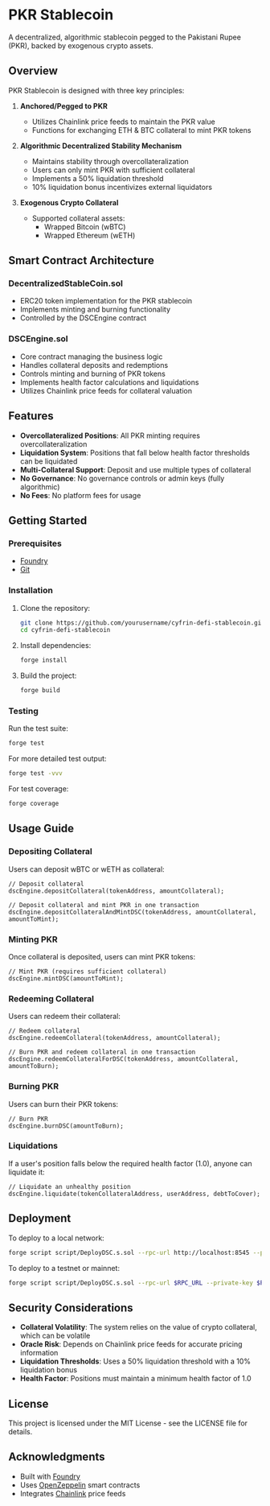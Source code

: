 # PKR Stablecoin

A decentralized, algorithmic stablecoin pegged to the Pakistani Rupee (PKR), backed by exogenous crypto assets.

## Overview

PKR Stablecoin is designed with three key principles:

1. **Anchored/Pegged to PKR**
   - Utilizes Chainlink price feeds to maintain the PKR value
   - Functions for exchanging ETH & BTC collateral to mint PKR tokens

2. **Algorithmic Decentralized Stability Mechanism**
   - Maintains stability through overcollateralization
   - Users can only mint PKR with sufficient collateral
   - Implements a 50% liquidation threshold
   - 10% liquidation bonus incentivizes external liquidators

3. **Exogenous Crypto Collateral**
   - Supported collateral assets:
     - Wrapped Bitcoin (wBTC)
     - Wrapped Ethereum (wETH)

## Smart Contract Architecture

### DecentralizedStableCoin.sol
- ERC20 token implementation for the PKR stablecoin
- Implements minting and burning functionality
- Controlled by the DSCEngine contract

### DSCEngine.sol
- Core contract managing the business logic
- Handles collateral deposits and redemptions
- Controls minting and burning of PKR tokens
- Implements health factor calculations and liquidations
- Utilizes Chainlink price feeds for collateral valuation

## Features

- **Overcollateralized Positions**: All PKR minting requires overcollateralization
- **Liquidation System**: Positions that fall below health factor thresholds can be liquidated
- **Multi-Collateral Support**: Deposit and use multiple types of collateral
- **No Governance**: No governance controls or admin keys (fully algorithmic)
- **No Fees**: No platform fees for usage

## Getting Started

### Prerequisites

- [Foundry](https://book.getfoundry.sh/getting-started/installation)
- [Git](https://git-scm.com/downloads)

### Installation

1. Clone the repository:
   ```bash
   git clone https://github.com/yourusername/cyfrin-defi-stablecoin.git
   cd cyfrin-defi-stablecoin
   ```

2. Install dependencies:
   ```bash
   forge install
   ```

3. Build the project:
   ```bash
   forge build
   ```

### Testing

Run the test suite:
```bash
forge test
```

For more detailed test output:
```bash
forge test -vvv
```

For test coverage:
```bash
forge coverage
```

## Usage Guide

### Depositing Collateral

Users can deposit wBTC or wETH as collateral:

```solidity
// Deposit collateral
dscEngine.depositCollateral(tokenAddress, amountCollateral);

// Deposit collateral and mint PKR in one transaction
dscEngine.depositCollateralAndMintDSC(tokenAddress, amountCollateral, amountToMint);
```

### Minting PKR

Once collateral is deposited, users can mint PKR tokens:

```solidity
// Mint PKR (requires sufficient collateral)
dscEngine.mintDSC(amountToMint);
```

### Redeeming Collateral

Users can redeem their collateral:

```solidity
// Redeem collateral
dscEngine.redeemCollateral(tokenAddress, amountCollateral);

// Burn PKR and redeem collateral in one transaction
dscEngine.redeemCollateralForDSC(tokenAddress, amountCollateral, amountToBurn);
```

### Burning PKR

Users can burn their PKR tokens:

```solidity
// Burn PKR
dscEngine.burnDSC(amountToBurn);
```

### Liquidations

If a user's position falls below the required health factor (1.0), anyone can liquidate it:

```solidity
// Liquidate an unhealthy position
dscEngine.liquidate(tokenCollateralAddress, userAddress, debtToCover);
```

## Deployment

To deploy to a local network:

```bash
forge script script/DeployDSC.s.sol --rpc-url http://localhost:8545 --private-key $PRIVATE_KEY
```

To deploy to a testnet or mainnet:

```bash
forge script script/DeployDSC.s.sol --rpc-url $RPC_URL --private-key $PRIVATE_KEY --broadcast
```

## Security Considerations

- **Collateral Volatility**: The system relies on the value of crypto collateral, which can be volatile
- **Oracle Risk**: Depends on Chainlink price feeds for accurate pricing information
- **Liquidation Thresholds**: Uses a 50% liquidation threshold with a 10% liquidation bonus
- **Health Factor**: Positions must maintain a minimum health factor of 1.0

## License

This project is licensed under the MIT License - see the LICENSE file for details.

## Acknowledgments

- Built with [Foundry](https://github.com/foundry-rs/foundry)
- Uses [OpenZeppelin](https://github.com/OpenZeppelin/openzeppelin-contracts) smart contracts
- Integrates [Chainlink](https://chain.link/) price feeds
